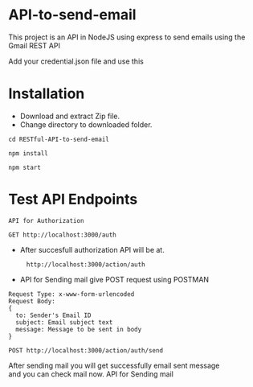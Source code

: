 # API-to-send-email

This project is an API in NodeJS using express to send emails using the Gmail REST API

Add your credential.json file and use this

# Installation
- Download and extract Zip file.
- Change directory to downloaded folder.
```
cd RESTful-API-to-send-email
```
```
npm install
```
```
npm start
```
# Test API Endpoints
```
API for Authorization

GET http://localhost:3000/auth
```
-  After succesfull authorization API will be at.
```
     http://localhost:3000/action/auth
```
-  API for Sending mail give POST request using POSTMAN
```
Request Type: x-www-form-urlencoded
Request Body:
{
  to: Sender's Email ID
  subject: Email subject text
  message: Message to be sent in body
}

POST http://localhost:3000/action/auth/send
```
After sending mail you will get successfully email sent message <br>
and you can check mail now.
API for Sending mail


